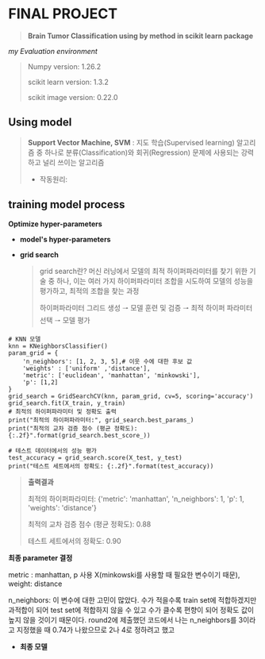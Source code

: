 # FINAL PROJECT

> **Brain Tumor Classification using by method in scikit learn package**

*my Evaluation environment*

>Numpy version: 1.26.2
>
>scikit learn version: 1.3.2
>
>scikit image version: 0.22.0

## Using model
> **Support Vector Machine, SVM** : 지도 학습(Supervised learning) 알고리즘 중 하나로 분류(Classification)와 회귀(Regression) 문제에 사용되는 강력하고 널리 쓰이는 알고리즘
>
> - 작동원리: 
## training model process

**Optimize hyper-parameters**

  - **model's hyper-parameters**

  - **grid search**

    >grid search란?  머신 러닝에서 모델의 최적 하이퍼파라미터를 찾기 위한 기술 중 하나,  이는 여러 가지 하이퍼파라미터 조합을 시도하여 모델의 성능을 평가하고, 최적의 조합을 찾는 과정
    >
    > 하이퍼파라미터 그리드 생성 🠒 모델 훈련 및 검증 🠒 최적 하이퍼 파라미터 선택 🠒 모델 평가
    >
```
# KNN 모델
knn = KNeighborsClassifier()
param_grid = {
    'n_neighbors': [1, 2, 3, 5],# 이웃 수에 대한 후보 값
    'weights' : ['uniform' ,'distance'],
    'metric': ['euclidean', 'manhattan', 'minkowski'],
    'p': [1,2]
}
grid_search = GridSearchCV(knn, param_grid, cv=5, scoring='accuracy')
grid_search.fit(X_train, y_train)
# 최적의 하이퍼파라미터 및 정확도 출력
print("최적의 하이퍼파라미터:", grid_search.best_params_)
print("최적의 교차 검증 점수 (평균 정확도): {:.2f}".format(grid_search.best_score_))

# 테스트 데이터에서의 성능 평가
test_accuracy = grid_search.score(X_test, y_test)
print("테스트 세트에서의 정확도: {:.2f}".format(test_accuracy))
```
>**출력결과**
>
>최적의 하이퍼파라미터: {'metric': 'manhattan', 'n_neighbors': 1, 'p': 1, 'weights': 'distance'}
>
>최적의 교차 검증 점수 (평균 정확도): 0.88
>
>테스트 세트에서의 정확도: 0.90

**최종 parameter 결정**

metric : manhattan, p 사용 X(minkowski를 사용할 때 필요한 변수이기 때문), weight: distance

n_neighbors: 이 변수에 대한 고민이 많았다. 수가 적을수록 train set에 적합하겠지만 과적합이 되어 test set에 적합하지 않을 수 있고 수가 클수록 편향이 되어 정확도 값이 높지 않을 것이기 때문이다. round2에 제출했던 코드에서 나는 n_neighbors를 3이라고 지정했을 때 0.74가 나왔으므로 2나 4로 정하려고 했고 
  - **최종 모델**
